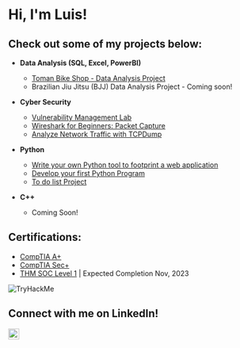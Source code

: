 <h1>Hi, I'm Luis! </h1>  

<h2> Check out some of my projects below:</h2>

- <b>Data Analysis (SQL, Excel, PowerBI)</b>
   - [Toman Bike Shop - Data Analysis Project](https://github.com/Luiscvria/Data-Analysis---Bike-Shop-Project-)
   - Brazilian Jiu Jitsu (BJJ) Data Analysis Project - Coming soon!  
     
- <b>Cyber Security</b>
  - [Vulnerability Management Lab](https://github.com/Luiscvria/VulnerabilityManagementLab)
  - [Wireshark for Beginners: Packet Capture](https://coursera.org/share/762bf69e11e479ded9077753910cca73)
  - [Analyze Network Traffic with TCPDump](https://coursera.org/share/4d958852e4c7948e8d74652c8ac99ae8)
    
 - <b>Python</b>
   - [Write your own Python tool to footprint a web application](https://coursera.org/share/caba3fd8da3300eee7fa5d62d96f8972)
   - [Develop your first Python Program](https://coursera.org/share/36a9dcd2121f1011913cad0a0268cbbd)
   - [To do list Project](https://github.com/Luiscvria/ToDoList.git)

  - <b>C++</b>
     - Coming Soon!  
<h2> Certifications:</h2>

 - [CompTIA A+](https://www.credly.com/earner/earned/badge/d71ce4f0-2f73-48b4-ac64-a7866bb90923)
 - [CompTIA Sec+](https://www.credly.com/badges/4e6b36e6-d838-4fdd-88cc-20c0128b06d0)
 - [THM SOC Level 1](https://tryhackme.com/paths) | Expected Completion Nov, 2023
<img src="https://tryhackme-badges.s3.amazonaws.com/astroswim.png" alt="TryHackMe">

<h2> Connect with me on LinkedIn!</h2>

[<img align="left" alt="luiscvria| LinkedIn" width="22px" src="https://cdn.jsdelivr.net/npm/simple-icons@v3/icons/linkedin.svg" />][linkedin]

[linkedin]:https://linkedin.com/in/luiscvria


